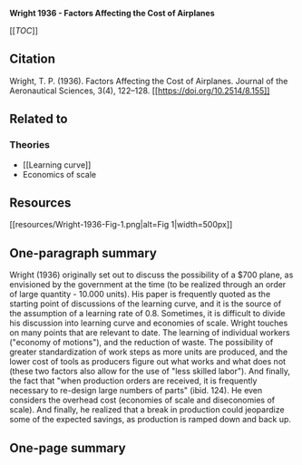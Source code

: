 **Wright 1936 - Factors Affecting the Cost of Airplanes**

[[_TOC_]]

## Citation
Wright, T. P. (1936). Factors Affecting the Cost of Airplanes. Journal of the Aeronautical Sciences, 3(4), 122–128. [[https://doi.org/10.2514/8.155]]

## Related to

### Theories
* [[Learning curve]]
* Economics of scale

## Resources
[[resources/Wright-1936-Fig-1.png|alt=Fig 1|width=500px]]

## One-paragraph summary
Wright (1936) originally set out to discuss the possibility of a $700 plane, as envisioned by the government at the time (to be realized through an order of large quantity - 10.000 units). His paper is frequently quoted as the starting point of discussions of the learning curve, and it is the source of the assumption of a learning rate of 0.8. Sometimes, it is difficult to divide his discussion into learning curve and economies of scale. Wright touches on many points that are relevant to date. The learning of individual workers ("economy of motions"), and the reduction of waste. The possibility of greater standardization of work steps as more units are produced, and the lower cost of tools as producers figure out what works and what does not (these two factors also allow for the use of "less skilled labor"). And finally, the fact that "when production orders are received, it is frequently necessary to re-design large numbers of parts" (ibid. 124). He even considers the overhead cost (economies of scale and diseconomies of scale). And finally, he realized that a break in production could jeopardize some of the expected savings, as production is ramped down and back up.

## One-page summary
